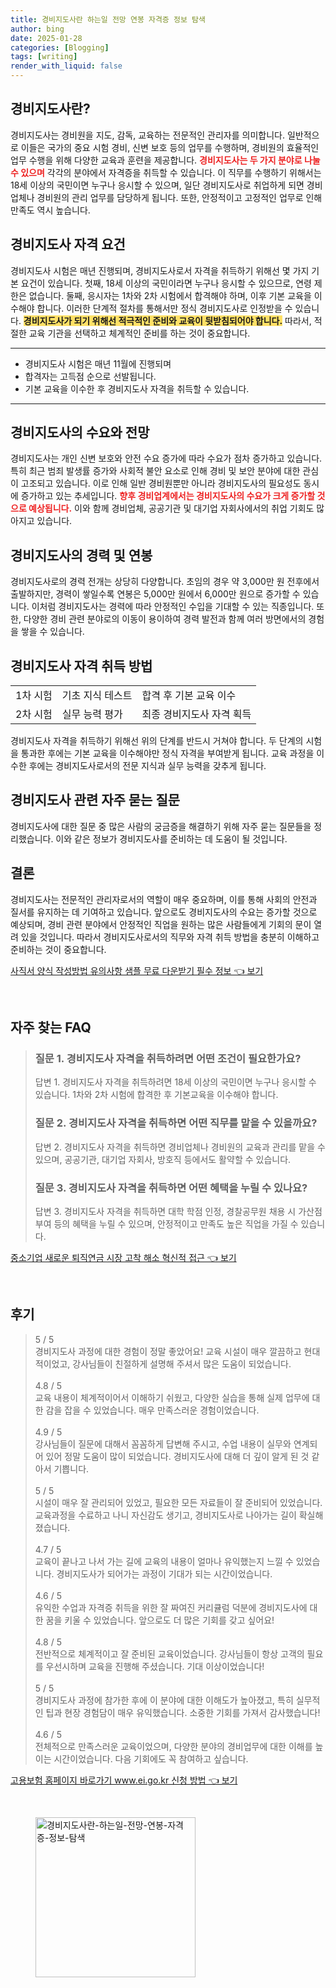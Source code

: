 ```yaml
---
title: 경비지도사란 하는일 전망 연봉 자격증 정보 탐색
author: bing
date: 2025-01-28
categories: [Blogging]
tags: [writing]
render_with_liquid: false
---
```



<h2 id='경비지도사란'>경비지도사란?</h2>

<p>경비지도사는 경비원을 지도, 감독, 교육하는 전문적인 관리자를 의미합니다. 일반적으로 이들은 국가의 중요 시험 경비, 신변 보호 등의 업무를 수행하며, 경비원의 효율적인 업무 수행을 위해 다양한 교육과 훈련을 제공합니다. <b><span style="color: #ee2323;">경비지도사는 두 가지 분야로 나눌 수 있으며</span></b> 각각의 분야에서 자격증을 취득할 수 있습니다. 이 직무를 수행하기 위해서는 18세 이상의 국민이면 누구나 응시할 수 있으며, 일단 경비지도사로 취업하게 되면 경비업체나 경비원의 관리 업무를 담당하게 됩니다. 또한, 안정적이고 고정적인 업무로 인해 만족도 역시 높습니다.</p>

<h2 id='경비지도사 자격 요건'>경비지도사 자격 요건</h2>

<p>경비지도사 시험은 매년 진행되며, 경비지도사로서 자격을 취득하기 위해선 몇 가지 기본 요건이 있습니다. 첫째, 18세 이상의 국민이라면 누구나 응시할 수 있으므로, 연령 제한은 없습니다. 둘째, 응시자는 1차와 2차 시험에서 합격해야 하며, 이후 기본 교육을 이수해야 합니다. 이러한 단계적 절차를 통해서만 정식 경비지도사로 인정받을 수 있습니다. <b><span style="background-color: #ffe066;">경비지도사가 되기 위해선 적극적인 준비와 교육이 뒷받침되어야 합니다.</span></b> 따라서, 적절한 교육 기관을 선택하고 체계적인 준비를 하는 것이 중요합니다.</p>

<hr />

<ul>
    <li>경비지도사 시험은 매년 11월에 진행되며</li>
    <li>합격자는 고득점 순으로 선발됩니다.</li>
    <li>기본 교육을 이수한 후 경비지도사 자격을 취득할 수 있습니다.</li>
</ul>

<hr />

<h2 id='경비지도사의 수요와 전망'>경비지도사의 수요와 전망</h2>

<p>경비지도사는 개인 신변 보호와 안전 수요 증가에 따라 수요가 점차 증가하고 있습니다. 특히 최근 범죄 발생률 증가와 사회적 불안 요소로 인해 경비 및 보안 분야에 대한 관심이 고조되고 있습니다. 이로 인해 일반 경비원뿐만 아니라 경비지도사의 필요성도 동시에 증가하고 있는 추세입니다. <b><span style="color: #ee2323;">향후 경비업계에서는 경비지도사의 수요가 크게 증가할 것으로 예상됩니다.</span></b> 이와 함께 경비업체, 공공기관 및 대기업 자회사에서의 취업 기회도 많아지고 있습니다.</p>

<h2 id='경비지도사의 경력 및 연봉'>경비지도사의 경력 및 연봉</h2>

<p>경비지도사로의 경력 전개는 상당히 다양합니다. 초임의 경우 약 3,000만 원 전후에서 출발하지만, 경력이 쌓일수록 연봉은 5,000만 원에서 6,000만 원으로 증가할 수 있습니다. 이처럼 경비지도사는 경력에 따라 안정적인 수입을 기대할 수 있는 직종입니다. 또한, 다양한 경비 관련 분야로의 이동이 용이하여 경력 발전과 함께 여러 방면에서의 경험을 쌓을 수 있습니다.</p>

<h2 id='경비지도사 자격 취득 방법'>경비지도사 자격 취득 방법</h2>

<table>
    <tr>
        <td>1차 시험</td>
        <td>기초 지식 테스트</td>
        <td>합격 후 기본 교육 이수</td>
    </tr>
    <tr>
        <td>2차 시험</td>
        <td>실무 능력 평가</td>
        <td>최종 경비지도사 자격 획득</td>
    </tr>
</table>

<p>경비지도사 자격을 취득하기 위해선 위의 단계를 반드시 거쳐야 합니다. 두 단계의 시험을 통과한 후에는 기본 교육을 이수해야만 정식 자격을 부여받게 됩니다. 교육 과정을 이수한 후에는 경비지도사로서의 전문 지식과 실무 능력을 갖추게 됩니다.</p>

<h2 id='경비지도사 관련 자주 묻는 질문'>경비지도사 관련 자주 묻는 질문</h2>

<p>경비지도사에 대한 질문 중 많은 사람의 궁금증을 해결하기 위해 자주 묻는 질문들을 정리했습니다. 이와 같은 정보가 경비지도사를 준비하는 데 도움이 될 것입니다.</p>

<h2 id='결론'>결론</h2>

<p>경비지도사는 전문적인 관리자로서의 역할이 매우 중요하며, 이를 통해 사회의 안전과 질서를 유지하는 데 기여하고 있습니다. 앞으로도 경비지도사의 수요는 증가할 것으로 예상되며, 경비 관련 분야에서 안정적인 직업을 원하는 많은 사람들에게 기회의 문이 열려 있을 것입니다. 따라서 경비지도사로서의 직무와 자격 취득 방법을 충분히 이해하고 준비하는 것이 중요합니다.</p>


<p><a class="click-button" title="사직서 양식 작성방법 유의사항 샘플 무료 다운받기 필수 정보" href="https://blackassets.github.io/posts/%EC%82%AC%EC%A7%81%EC%84%9C-%EC%96%91%EC%8B%9D-%EC%9E%91%EC%84%B1%EB%B0%A9%EB%B2%95-%EC%9C%A0%EC%9D%98%EC%82%AC%ED%95%AD-%EC%83%98%ED%94%8C-%EB%AC%B4%EB%A3%8C-%EB%8B%A4%EC%9A%B4%EB%B0%9B%EA%B8%B0-%ED%95%84%EC%88%98-%EC%A0%95%EB%B3%B4/" rel="dofollow">사직서 양식 작성방법 유의사항 샘플 무료 다운받기 필수 정보 👈 보기</a></p><br>
<h2 id='자주_찾는_FAQ'>자주 찾는 FAQ</h2>
<div itemscope="" itemtype="https://schema.org/FAQPage"> 
<blockquote> 
<div itemscope="" itemprop="mainEntity" itemtype="https://schema.org/Question"> 
<h3 itemprop="name">질문 1. 경비지도사 자격을 취득하려면 어떤 조건이 필요한가요?</h3> 
<div itemscope="" itemprop="acceptedAnswer" itemtype="https://schema.org/Answer"> 
<span itemprop="text"> 
<p>답변 1. 경비지도사 자격을 취득하려면 18세 이상의 국민이면 누구나 응시할 수 있습니다. 1차와 2차 시험에 합격한 후 기본교육을 이수해야 합니다.</p> 
</span> 
</div> 
</div> 

<div itemscope="" itemprop="mainEntity" itemtype="https://schema.org/Question"> 
<h3 itemprop="name">질문 2. 경비지도사 자격을 취득하면 어떤 직무를 맡을 수 있을까요?</h3> 
<div itemscope="" itemprop="acceptedAnswer" itemtype="https://schema.org/Answer"> 
<span itemprop="text"> 
<p>답변 2. 경비지도사 자격을 취득하면 경비업체나 경비원의 교육과 관리를 맡을 수 있으며, 공공기관, 대기업 자회사, 방호직 등에서도 활약할 수 있습니다.</p> 
</span> 
</div> 
</div> 

<div itemscope="" itemprop="mainEntity" itemtype="https://schema.org/Question"> 
<h3 itemprop="name">질문 3. 경비지도사 자격을 취득하면 어떤 혜택을 누릴 수 있나요?</h3> 
<div itemscope="" itemprop="acceptedAnswer" itemtype="https://schema.org/Answer"> 
<span itemprop="text"> 
<p>답변 3. 경비지도사 자격을 취득하면 대학 학점 인정, 경찰공무원 채용 시 가산점 부여 등의 혜택을 누릴 수 있으며, 안정적이고 만족도 높은 직업을 가질 수 있습니다.</p> 
</span> 
</div> 
</div> 
</blockquote> 
</div>
<p><a class="click-button" title="중소기업 새로운 퇴직연금 시장 고착 해소 혁신적 접근" href="https://blackassets.github.io/posts/%EC%A4%91%EC%86%8C%EA%B8%B0%EC%97%85-%EC%83%88%EB%A1%9C%EC%9A%B4-%ED%87%B4%EC%A7%81%EC%97%B0%EA%B8%88-%EC%8B%9C%EC%9E%A5-%EA%B3%A0%EC%B0%A9-%ED%95%B4%EC%86%8C-%ED%98%81%EC%8B%A0%EC%A0%81-%EC%A0%91%EA%B7%BC/" rel="dofollow">중소기업 새로운 퇴직연금 시장 고착 해소 혁신적 접근 👈 보기</a></p><br>
<h2 id='후기'>후기</h2>
<div itemscope itemtype="https://schema.org/Product">
  <blockquote>
  <div itemprop="review" itemscope itemtype="https://schema.org/Review">
      <div itemprop="reviewRating" itemscope itemtype="https://schema.org/Rating"> <span itemprop="ratingValue">5</span> / <span itemprop="bestRating">5</span> </div>
      <span itemprop="reviewBody">경비지도사 과정에 대한 경험이 정말 좋았어요! 교육 시설이 매우 깔끔하고 현대적이었고, 강사님들이 친절하게 설명해 주셔서 많은 도움이 되었습니다.</span>
  </div>
  <br>
  <div itemprop="review" itemscope itemtype="https://schema.org/Review">
      <div itemprop="reviewRating" itemscope itemtype="https://schema.org/Rating"> <span itemprop="ratingValue">4.8</span> / <span itemprop="bestRating">5</span> </div>
      <span itemprop="reviewBody">교육 내용이 체계적이어서 이해하기 쉬웠고, 다양한 실습을 통해 실제 업무에 대한 감을 잡을 수 있었습니다. 매우 만족스러운 경험이었습니다.</span>
  </div>
  <br>
  <div itemprop="review" itemscope itemtype="https://schema.org/Review">
      <div itemprop="reviewRating" itemscope itemtype="https://schema.org/Rating"> <span itemprop="ratingValue">4.9</span> / <span itemprop="bestRating">5</span> </div>
      <span itemprop="reviewBody">강사님들이 질문에 대해서 꼼꼼하게 답변해 주시고, 수업 내용이 실무와 연계되어 있어 정말 도움이 많이 되었습니다. 경비지도사에 대해 더 깊이 알게 된 것 같아서 기쁩니다.</span>
  </div>
  <br>
  <div itemprop="review" itemscope itemtype="https://schema.org/Review">
      <div itemprop="reviewRating" itemscope itemtype="https://schema.org/Rating"> <span itemprop="ratingValue">5</span> / <span itemprop="bestRating">5</span> </div>
      <span itemprop="reviewBody">시설이 매우 잘 관리되어 있었고, 필요한 모든 자료들이 잘 준비되어 있었습니다. 교육과정을 수료하고 나니 자신감도 생기고, 경비지도사로 나아가는 길이 확실해졌습니다.</span>
  </div>
  <br>
  <div itemprop="review" itemscope itemtype="https://schema.org/Review">
      <div itemprop="reviewRating" itemscope itemtype="https://schema.org/Rating"> <span itemprop="ratingValue">4.7</span> / <span itemprop="bestRating">5</span> </div>
      <span itemprop="reviewBody">교육이 끝나고 나서 가는 길에 교육의 내용이 얼마나 유익했는지 느낄 수 있었습니다. 경비지도사가 되어가는 과정이 기대가 되는 시간이었습니다.</span>
  </div>
  <br>
  <div itemprop="review" itemscope itemtype="https://schema.org/Review">
      <div itemprop="reviewRating" itemscope itemtype="https://schema.org/Rating"> <span itemprop="ratingValue">4.6</span> / <span itemprop="bestRating">5</span> </div>
      <span itemprop="reviewBody">유익한 수업과 자격증 취득을 위한 잘 짜여진 커리큘럼 덕분에 경비지도사에 대한 꿈을 키울 수 있었습니다. 앞으로도 더 많은 기회를 갖고 싶어요!</span>
  </div>
  <br>
  <div itemprop="review" itemscope itemtype="https://schema.org/Review">
      <div itemprop="reviewRating" itemscope itemtype="https://schema.org/Rating"> <span itemprop="ratingValue">4.8</span> / <span itemprop="bestRating">5</span> </div>
      <span itemprop="reviewBody">전반적으로 체계적이고 잘 준비된 교육이었습니다. 강사님들이 항상 고객의 필요를 우선시하며 교육을 진행해 주셨습니다. 기대 이상이었습니다!</span>
  </div>
  <br>
  <div itemprop="review" itemscope itemtype="https://schema.org/Review">
      <div itemprop="reviewRating" itemscope itemtype="https://schema.org/Rating"> <span itemprop="ratingValue">5</span> / <span itemprop="bestRating">5</span> </div>
      <span itemprop="reviewBody">경비지도사 과정에 참가한 후에 이 분야에 대한 이해도가 높아졌고, 특히 실무적인 팁과 현장 경험담이 매우 유익했습니다. 소중한 기회를 가져서 감사했습니다!</span>
  </div>
  <br>
  <div itemprop="review" itemscope itemtype="https://schema.org/Review">
      <div itemprop="reviewRating" itemscope itemtype="https://schema.org/Rating"> <span itemprop="ratingValue">4.6</span> / <span itemprop="bestRating">5</span> </div>
      <span itemprop="reviewBody">전체적으로 만족스러운 교육이었으며, 다양한 분야의 경비업무에 대한 이해를 높이는 시간이었습니다. 다음 기회에도 꼭 참여하고 싶습니다.</span>
  </div>
  </blockquote>
</div>
<p><a class="click-button" title="고용보험 홈페이지 바로가기 www.ei.go.kr 신청 방법" href="https://blackassets.github.io/posts/%EA%B3%A0%EC%9A%A9%EB%B3%B4%ED%97%98-%ED%99%88%ED%8E%98%EC%9D%B4%EC%A7%80-%EB%B0%94%EB%A1%9C%EA%B0%80%EA%B8%B0-www.ei.go.kr-%EC%8B%A0%EC%B2%AD-%EB%B0%A9%EB%B2%95/" rel="dofollow">고용보험 홈페이지 바로가기 www.ei.go.kr 신청 방법 👈 보기</a></p><br>
<figure class="image"><img src="https://blackassets.github.io/assets/img/thumbnail/경비지도사란-하는일-전망-연봉-자격증-정보-탐색.webp" alt="경비지도사란-하는일-전망-연봉-자격증-정보-탐색" width="256" height="256"></figure>
